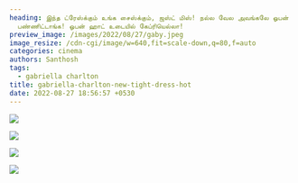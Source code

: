 ```yaml
---
heading: இந்த ட்ரேஸ்க்கும் உங்க சைஸ்க்கும், ஜஸ்ட் மிஸ்! நல்ல வேல அவங்கலே ஓபன்
  பண்ணிட்டாங்க! ஓபன் ஹாட் உடையில் கேப்ரியெல்லா!
preview_image: /images/2022/08/27/gaby.jpeg
image_resize: /cdn-cgi/image/w=640,fit=scale-down,q=80,f=auto
categories: cinema
authors: Santhosh
tags:
  - gabriella charlton
title: gabriella-charlton-new-tight-dress-hot
date: 2022-08-27 18:56:57 +0530
---
```

![](/images/2022/08/27/gabriella-charlton-new-tight-dress-hot.jpeg)

![](/images/2022/08/27/gabriella-charlton-new-tight-dress-hot2.jpeg)

![](/images/2022/08/27/gabriella-charlton-new-tight-dress-hot4.jpeg)

![](/images/2022/08/27/gabriella-charlton-new-tight-dress-hot8.jpeg)